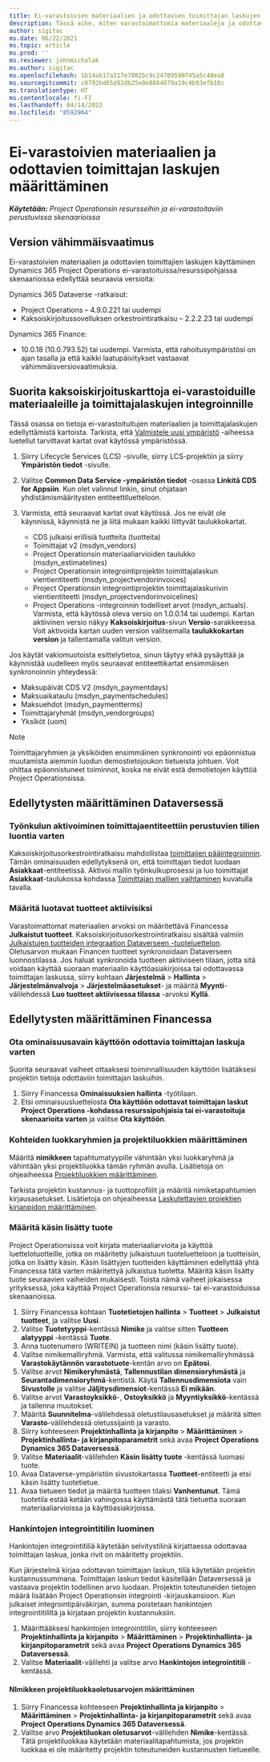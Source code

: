 ```yaml
---
title: Ei-varastoivien materiaalien ja odottavien toimittajan laskujen määrittäminen
description: Tässä aihe, miten varastoimattomia materiaaleja ja odottavia toimittajan laskuja voi ottaa käyttöön.
author: sigitac
ms.date: 06/22/2021
ms.topic: article
ms.prod: ''
ms.reviewer: johnmichalak
ms.author: sigitac
ms.openlocfilehash: 1b14ab17a317e7082bc9c24709590745a5c48ea8
ms.sourcegitcommit: c0792bd65d92db25e0e8864879a19c4b93efb10c
ms.translationtype: HT
ms.contentlocale: fi-FI
ms.lasthandoff: 04/14/2022
ms.locfileid: "8592964"
---
```

# <a name="configure-non-stocked-materials-and-pending-vendor-invoices"></a>Ei-varastoivien materiaalien ja odottavien toimittajan laskujen määrittäminen

_**Käytetään:** Project Operationsin resursseihin ja ei-varastoitaviin perustuvissa skenaarioissa_

## <a name="minimum-version-requirement"></a>Version vähimmäisvaatimus

Ei-varastoivien materiaalien ja odottavien toimittajien laskujen käyttäminen Dynamics 365 Project Operations ei-varastoituissa/resurssipohjaissa skenaarioissa edellyttää seuraavia versioita:

Dynamics 365 Dataverse -ratkaisut:

- Project Operations – 4.9.0.221 tai uudempi
- Kaksoiskirjoitussovelluksen orkestrointiratkaisu – 2.2.2.23 tai uudempi

Dynamics 365 Finance:
- 10.0.18 (10.0.793.52) tai uudempi. Varmista, että rahoitusympäristösi on ajan tasalla ja että kaikki laatupäivitykset vastaavat vähimmäisversiovaatimuksia.

## <a name="run-dual-write-maps-for-non-stocked-materials-and-vendor-invoice-integration"></a>Suorita kaksoiskirjoituskarttoja ei-varastoiduille materiaaleille ja toimittajalaskujen integroinnille

Tässä osassa on tietoja ei-varastoituitujen materiaalien ja toimittajalaskujen edellyttämistä kartoista. Tarkista, että [Valmistele uusi ympäristö](../environment/resource-provision-new-environment.md#run-project-operations-dual-write-maps) -aiheessa luetellut tarvittavat kartat ovat käytössä ympäristössä.

1. Siirry Lifecycle Services (LCS) -sivulle, siirry LCS-projektiin ja siirry **Ympäristön tiedot** -sivulle.
2. Valitse **Common Data Service -ympäristön tiedot** -osassa **Linkitä CDS for Appsiin**. Kun olet valinnut linkin, sinut ohjataan yhdistämismääritysten entiteettiluetteloon.
3. Varmista, että seuraavat kartat ovat käytössä. Jos ne eivät ole käynnissä, käynnistä ne ja liitä mukaan kaikki liittyvät taulukkokartat.

    - CDS julkaisi erillisiä tuotteita (tuotteita)
    - Toimittajat v2 (msdyn_vendors)
    - Project Operationsin materiaaliarvioiden taulukko (msdyn_estimatelines)
    - Project Operationsin integrointiprojektin toimittajalaskun vientientiteetti (msdyn_projectvendorinvoices)
    - Project Operationsin integrointiprojektin toimittajalaskurivin vientientiteetti (msdyn_projectvendorinvoicelines)
    - Project Operations -integroinnin todelliset arvot (msdyn_actuals). Varmista, että käytössä oleva versio on 1.0.0.14 tai uudempi. Kartan aktiivinen versio näkyy **Kaksoiskirjoitus**-sivun **Versio**-sarakkeessa. Voit aktivoida kartan uuden version valitsemalla **taulukkokartan version** ja tallentamalla valitun version.

Jos käytät vakiomuotoista esittelytietoa, sinun täytyy ehkä pysäyttää ja käynnistää uudelleen myös seuraavat entiteettikartat ensimmäisen synkronoinnin yhteydessä:
  - Maksupäivät CDS V2 (msdyn_paymentdays)
  - Maksuaikataulu (msdyn_paymentschedules)
  - Maksuehdot (msdyn_paymentterms)
  - Toimittajaryhmät (msdyn_vendorgroups)
  - Yksiköt (uom)

> [!NOTE]
> Toimittajaryhmien ja yksiköiden ensimmäinen synkronointi voi epäonnistua muutamista aiemmin luodun demostietojoukon tietueista johtuen. Voit ohittaa epäonnistuneet toiminnot, koska ne eivät estä demotietojen käyttöä Project Operationsissa.

## <a name="configure-prerequisites-in-dataverse"></a>Edellytysten määrittäminen Dataversessä

### <a name="activate-workflow-to-create-accounts-based-on-vendor-entity"></a>Työnkulun aktivoiminen toimittajaentiteettiin perustuvien tilien luontia varten

Kaksoiskirjoitusorkestrointiratkaisu mahdollistaa [toimittajien pääintegroinnin](/dynamics365/fin-ops-core/dev-itpro/data-entities/dual-write/vendor-mapping). Tämän ominaisuuden edellytyksenä on, että toimittajan tiedot luodaan **Asiakkaat**-entiteetissä. Aktivoi mallin työnkulkuprosessi ja luo toimittajat **Asiakkaat**-taulukossa kohdassa [Toimittajan mallien vaihtaminen](/dynamics365/fin-ops-core/dev-itpro/data-entities/dual-write/vendor-switch) kuvatulla tavalla.

### <a name="set-products-to-be-created-as-active"></a>Määritä luotavat tuotteet aktiivisiksi

Varastoimattomat materiaalien arvoksi on määritettävä Financessa **Julkaistut tuotteet**. Kaksoiskirjoitusorkestrointiratkaisu sisältää valmiin [Julkaistujen tuotteiden integraation Dataverseen -tuoteluettelon](/dynamics365/fin-ops-core/dev-itpro/data-entities/dual-write/product-mapping). Oletusarvon mukaan Financen tuotteet synkronoidaan Dataverseen luonnostilassa. Jos haluat synkronoida tuotteen aktiiviseen tilaan, jotta sitä voidaan käyttää suoraan materiaalin käyttöasiakirjoissa tai odottavassa toimittajan laskussa, siirry kohtaan **Järjestelmä** > **Hallinta** > **Järjestelmänvalvoja** > **Järjestelmäasetukset**- ja määritä **Myynti**-välilehdessä **Luo tuotteet aktiivisessa tilassa** -arvoksi **Kyllä**.

## <a name="configure-prerequisites-in-finance"></a>Edellytysten määrittäminen Financessa

### <a name="enable-the-feature-key-for-pending-vendor-invoices"></a>Ota ominaisuusavain käyttöön odottavia toimittajan laskuja varten

Suorita seuraavat vaiheet ottaaksesi toiminnallisuuden käyttöön lisätäksesi projektin tietoja odottaviin toimittajan laskuihin.

1. Siirry Financessa **Ominaisuuksien hallinta** -työtilaan.
2. Etsi ominaisuusluettelosta **Ota käyttöön odottavat toimittajan laskut Project Operations -kohdassa resurssipohjaisia tai ei-varastoituja skenaarioita varten** ja valitse **Ota käyttöön**.

### <a name="define-category-groups-and-project-categories-for-items"></a>Kohteiden luokkaryhmien ja projektiluokkien määrittäminen

Määritä **nimikkeen** tapahtumatyypille vähintään yksi luokkaryhmä ja vähintään yksi projektiluokka tämän ryhmän avulla. Lisätietoja on ohjeaiheessa [Projektiluokkien määrittäminen](../project-accounting/configure-project-categories.md#category-groups).

Tarkista projektin kustannus- ja tuottoprofiilit ja määritä nimiketapahtumien kirjausasetukset. Lisätietoja on ohjeaiheessa [Laskutettavien projektien kirjanpidon määrittäminen](../project-accounting/configure-accounting-billable-projects.md).

### <a name="set-up-a-write-in-product"></a>Määritä käsin lisätty tuote

Project Operationsissa voit kirjata materiaaliarvioita ja käyttöä luettelotuotteille, jotka on määritetty julkaistuun tuoteluetteloon ja tuotteisiin, jotka on lisätty käsin. Käsin lisättyjen tuotteiden käyttäminen edellyttää yhtä Financessa tätä varten määritettyä julkaistua tuotetta. Määritä käsin lisätty tuote seuraavien vaiheiden mukaisesti. Toista nämä vaiheet jokaisessa yrityksessä, joka käyttää Project Operationsia resurssi- tai ei-varastoiduissa skenaarioissa.

1. Siirry Financessa kohtaan **Tuotetietojen hallinta** > **Tuotteet** > **Julkaistut tuotteet**, ja valitse **Uusi**.
2. Valitse **Tuotetyyppi**-kentässä **Nimike** ja valitse sitten **Tuotteen alatyyppi** -kentässä **Tuote**.
3. Anna tuotenumero (WRITEIN) ja tuotteen nimi (käsin lisätty tuote).
4. Valitse nimikemalliryhmä. Varmista, että valitussa nimikemalliryhmässä **Varastokäytännön varastotuote**-kentän arvo on **Epätosi**.
5. Valitse arvot **Nimikeryhmästä**, **Tallennustilan dimensioryhmästä** ja **Seurantadimensioryhmä**-kentistä. Käytä **Tallennusdimensiota** vain **Sivustolle** ja valitse **Jäljitysdimensiot**-kentässä **Ei mikään**.
6. Valitse arvot **Varastoyksikkö**-, **Ostoyksikkö** ja **Myyntiyksikkö**-kentässä ja tallenna muutokset.
7. Määritä **Suunnitelma**-välilehdessä oletustilausasetukset ja määritä sitten **Varasto**-välilehdessä oletussijainti ja varasto.
8. Siirry kohteeseen **Projektinhallinta ja kirjanpito** > **Määrittäminen** > **Projektinhallinta- ja kirjanpitoparametrit** sekä avaa **Project Operations Dynamics 365 Dataversessä**. 
9. Valitse **Materiaalit**-välilehden **Käsin lisätty tuote** -kentässä luomasi tuote.
10. Avaa Dataverse-ympäristön sivustokartassa **Tuotteet**-entiteetti ja etsi käsin lisätty tuotetietue. 
11. Avaa tietueen tiedot ja määritä tuotteen tilaksi **Vanhentunut**. Tämä tuotetila estää ketään vahingossa käyttämästä tätä tietuetta suoraan materiaaliarvioissa ja käyttöasiakirjoissa.

### <a name="set-up-a-procurement-integration-account"></a>Hankintojen integrointitilin luominen

Hankintojen integrointitiliä käytetään selvitystilinä kirjattaessa odottavaa toimittajan laskua, jonka rivit on määritetty projektiin.

Kun järjestelmä kirjaa odottavan toimittajan laskun, tiliä käytetään projektin kustannussummana. Toimittajan laskun tiedot käsitellään Dataversessä ja vastaava projektin todellinen arvo luodaan. Projektin toteutuneiden tietojen määrä lisätään Project Operationsin integrointi -kirjauskansioon. Kun julkaiset integrointipäiväkirjan, summa poistetaan hankintojen integrointitililtä ja kirjataan projektin kustannuksiin.

1. Määrittääksesi hankintojen integrointitilin, siirry kohteeseen **Projektinhallinta ja kirjanpito** > **Määrittäminen** > **Projektinhallinta- ja kirjanpitoparametrit** sekä avaa **Project Operations Dynamics 365 Dataversessä**. 
2. Valitse **Materiaalit**-välilehti ja valitse arvo **Hankintojen integrointitili** -kentässä.

#### <a name="set-up-project-category-defaults-for-an-item"></a>NImikkeen projektiluokkaoletusarvojen määrittäminen

1. Siirry Financessa kohteeseen **Projektinhallinta ja kirjanpito** > **Määrittäminen** > **Projektinhallinta- ja kirjanpitoparametrit** sekä avaa **Project Operations Dynamics 365 Dataversessä**. 
2. Valitse arvo **Projektiluokan oletusarvot**-välilehden **Nimike**-kentässä. Tätä projektiluokkaa käytetään materiaalitapahtumista, jos projektin luokkaa ei ole määritetty projektin toteutuneiden kustannusten tietueelle.
